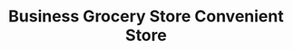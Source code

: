 ---
title: "Business Grocery Store Convenient Store"
url: /new-york/business-grocery-store-convenient-store/
shop: greengrocer
---